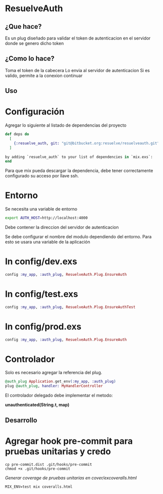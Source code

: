 # ResuelveAuth

## ¿Que hace?
Es un plug diseñado para validar el token de autenticacion en el servidor donde se genero dicho token

## ¿Como lo hace?
Toma el token de la cabecera
Lo envia al servidor de autenticacion
Si es valido, permite a la conexion continuar

## Uso

# Configuración
Agregar lo siguiente al listado de dependencias del proyecto

```elixir
def deps do
  [
    {:resuelve_auth, git: "git@bitbucket.org:resuelve/resuelveauth.git"}
  ]
  
by adding `resuelve_auth` to your list of dependencies in `mix.exs`:
end
```

Para que mix pueda descargar la dependencia, debe tener correctamente configurado su acceso por llave ssh.

# Entorno 

Se necesita una variable de entorno 

```bash
export AUTH_HOST=http://localhost:4000
```

Debe contener la direccion del servidor de autenticacion

Se debe configurar el nombre del modulo dependiendo del entorno.
Para esto se usara una variable  de la aplicación

# In config/dev.exs
```elixir
config :my_app, :auth_plug, ResuelveAuth.Plug.EnsureAuth
```

# In config/test.exs
```elixir
config :my_app, :auth_plug, ResuelveAuth.Plug.EnsureAuthTest
```

# In config/prod.exs
```elixir
config :my_app, :auth_plug, ResuelveAuth.Plug.EnsureAuth
```

# Controlador

Solo es necesario agregar la referencia del plug.

```elixir
@auth_plug Application.get_env(:my_app, :auth_plug)
plug @auth_plug, handler: MyHandlerController
```

El controlador delegado debe implementar el metodo:

**unauthenticated(String.t, map)**

## Desarrollo

# Agregar hook pre-commit para pruebas unitarias y credo
```shell
cp pre-commit.dist .git/hooks/pre-commit
chmod +x .git/hooks/pre-commit
```
_Generar coverage de pruebas unitarias en cover/excoveralls.html_
```shell
MIX_ENV=test mix coveralls.html
```
